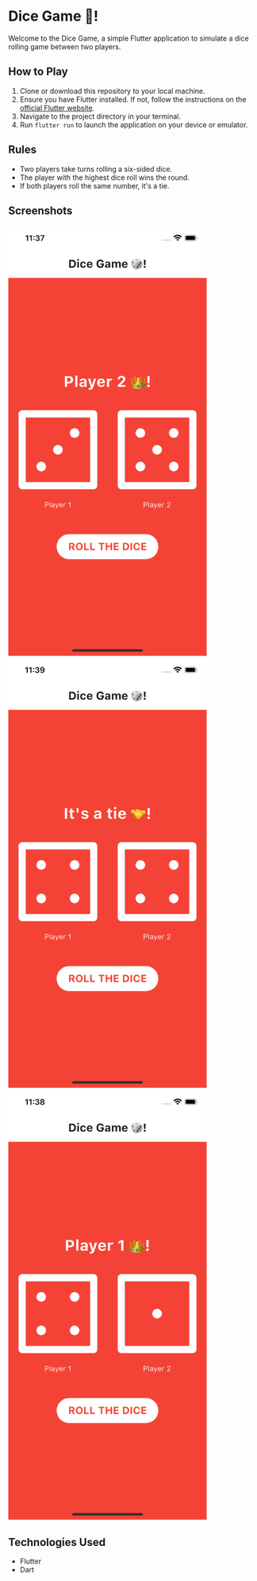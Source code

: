 # Dice Game 🎲!

Welcome to the Dice Game, a simple Flutter application to simulate a dice rolling game between two players.

## How to Play

1. Clone or download this repository to your local machine.
2. Ensure you have Flutter installed. If not, follow the instructions on the [official Flutter website](https://flutter.dev/docs/get-started/install).
3. Navigate to the project directory in your terminal.
4. Run `flutter run` to launch the application on your device or emulator.

## Rules

- Two players take turns rolling a six-sided dice.
- The player with the highest dice roll wins the round.
- If both players roll the same number, it's a tie.

## Screenshots

<img src="screenshots/diceGame.png" alt="Screenshot 1" width="400" />
<img src="screenshots/diceGame1.png" alt="Screenshot 1" width="400" />
<img src="screenshots/diceGame2.png" alt="Screenshot 1" width="400" />


## Technologies Used

- Flutter
- Dart
